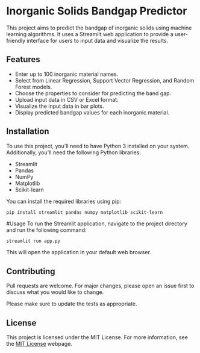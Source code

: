 # Inorganic Solids Bandgap Predictor

This project aims to predict the bandgap of inorganic solids using machine learning algorithms. It uses a Streamlit web application to provide a user-friendly interface for users to input data and visualize the results.

## Features

- Enter up to 100 inorganic material names.
- Select from Linear Regression, Support Vector Regression, and Random Forest models.
- Choose the properties to consider for predicting the band gap.
- Upload input data in CSV or Excel format.
- Visualize the input data in bar plots.
- Display predicted bandgap values for each inorganic material.

## Installation

To use this project, you'll need to have Python 3 installed on your system. Additionally, you'll need the following Python libraries:

- Streamlit
- Pandas
- NumPy
- Matplotlib
- Scikit-learn

You can install the required libraries using pip:

```bash
pip install streamlit pandas numpy matplotlib scikit-learn
```
#Usage
To run the Streamlit application, navigate to the project directory and run the following command:
```
streamlit run app.py
```
This will open the application in your default web browser.

## Contributing
Pull requests are welcome. For major changes, please open an issue first to discuss what you would like to change.

Please make sure to update the tests as appropriate.

## License

This project is licensed under the MIT License. For more information, see the [MIT License](https://choosealicense.com/licenses/mit/) webpage.

